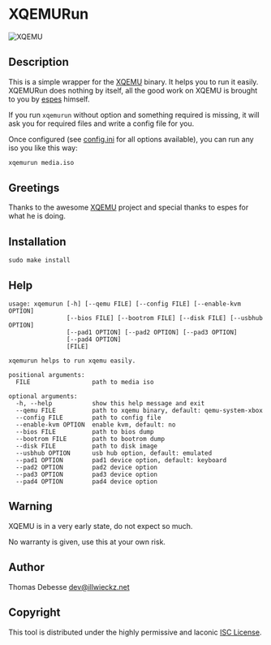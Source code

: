 XQEMURun
========

![XQEMU](http://dl.illwieckz.net/b/xqemu/20160128-111444.xqemu.png)

Description
-----------

This is a simple wrapper for the [XQEMU](https://github.com/espes/xqemu) binary. It helps you to run it easily. XQEMURun does nothing by itself, all the good work on XQEMU is brought to you by [espes](https://github.com/espes) himself.

If you run `xqemurun` without option and something required is missing, it will ask you for required files and write a config file for you.

Once configured (see [config.ini](sample/config.ini) for all options available), you can run any iso you like this way:

```sh
xqemurun media.iso
```

Greetings
---------

Thanks to the awesome [XQEMU](http://xqemu.com/) project and special thanks to espes for what he is doing.

Installation
------------

```
sudo make install
```

Help
----

```
usage: xqemurun [-h] [--qemu FILE] [--config FILE] [--enable-kvm OPTION]
                [--bios FILE] [--bootrom FILE] [--disk FILE] [--usbhub OPTION]
                [--pad1 OPTION] [--pad2 OPTION] [--pad3 OPTION]
                [--pad4 OPTION]
                [FILE]

xqemurun helps to run xqemu easily.

positional arguments:
  FILE                 path to media iso

optional arguments:
  -h, --help           show this help message and exit
  --qemu FILE          path to xqemu binary, default: qemu-system-xbox
  --config FILE        path to config file
  --enable-kvm OPTION  enable kvm, default: no
  --bios FILE          path to bios dump
  --bootrom FILE       path to bootrom dump
  --disk FILE          path to disk image
  --usbhub OPTION      usb hub option, default: emulated
  --pad1 OPTION        pad1 device option, default: keyboard
  --pad2 OPTION        pad2 device option
  --pad3 OPTION        pad3 device option
  --pad4 OPTION        pad4 device option
```

Warning
-------

XQEMU is in a very early state, do not expect so much.

No warranty is given, use this at your own risk.

Author
------

Thomas Debesse <dev@illwieckz.net>

Copyright
---------

This tool is distributed under the highly permissive and laconic [ISC License](COPYING.md).
